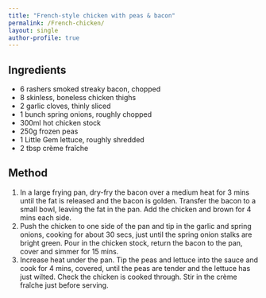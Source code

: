 ```yaml
---
title: "French-style chicken with peas & bacon"
permalink: /French-chicken/
layout: single
author-profile: true
---
```

## Ingredients
- 6 rashers smoked streaky bacon, chopped
- 8 skinless, boneless chicken thighs
- 2 garlic cloves, thinly sliced
- 1 bunch spring onions, roughly chopped
- 300ml hot chicken stock
- 250g frozen peas
- 1 Little Gem lettuce, roughly shredded
- 2 tbsp crème fraîche

## Method
1. In a large frying pan, dry-fry the bacon over a medium heat for 3 mins until the fat is released and the bacon is golden. Transfer the bacon to a small bowl, leaving the fat in the pan. Add the chicken and brown for 4 mins each side.
2. Push the chicken to one side of the pan and tip in the garlic and spring onions, cooking for about 30 secs, just until the spring onion stalks are bright green. Pour in the chicken stock, return the bacon to the pan, cover and simmer for 15 mins.
3. Increase heat under the pan. Tip the peas and lettuce into the sauce and cook for 4 mins, covered, until the peas are tender and the lettuce has just wilted. Check the chicken is cooked through. Stir in the crème fraîche just before serving.
